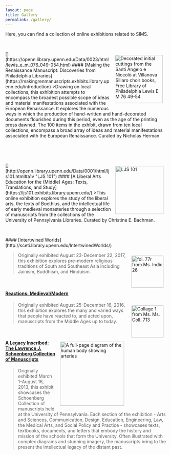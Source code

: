 ```yaml
---
layout: page
title: Gallery
permalink: /gallery/
---
```

Here, you can find a collection of online exhibitions related to SIMS.
<p>&nbsp;</p>
[<img style="padding: 12px" align="right" width="150" src="/sims-instruction/images/LewisEM76-54.jpg" alt="Decorated initial cuttings from the Santi Angelo e Niccolò at Villanova Sillaro choir books, Free Library of Philadelphia Lewis E M 76 49-54">](https://openn.library.upenn.edu/Data/0023/html/lewis_e_m_076_049-054.html)
#### [Making the Renaissance Manuscript: Discoveries from Philadelphia Libraries](https://makingrenmanuscripts.exhibits.library.upenn.edu/introduction)
>Drawing on local collections, this exhibition attempts to encompass the broadest possible scope of ideas and material manifestations associated with the European Renaissance. It explores the numerous ways in which the production of hand-written and hand-decorated documents flourished during this period, even as the age of the printing press dawned. The 100 items in the exhibit, drawn from ten local collections, encompass a broad array of ideas and material manifestations associated with the European Renaissance. Curated by Nicholas Herman.
<p>&nbsp;</p>

<p>&nbsp;</p>
[<img style="padding: 10px" align="right" width="150" src="/sims-instruction/images/LJS101.jpg" alt="LJS 101">](http://openn.library.upenn.edu/Data/0001/html/ljs101.html#a1v "LJS 101")
#### [A Liberal Arts Education for the (Middle) Ages: Texts, Translations, and Study](https://ljs101.exhibits.library.upenn.edu/)
>This online exhibition explores the study of the liberal arts, the texts of Boethius, and the intellectual life of early medieval monasteries through a selection of manuscripts from the collections of the University of Pennsylvania Libraries. Curated by Christine E. Bachman.
<p>&nbsp;</p>
#### [Intertwined Worlds](http://sceti.library.upenn.edu/IntertwinedWorlds/)

[<img style="padding: 10px" align="right" height="100" src="/sims-instruction/images/2811_0076_web.jpg" alt="fol. 77r from Ms. Indic 26">](http://openn.library.upenn.edu/Data/0002/html/mscoll390_item3001.html#a76v77r "Ms. Indic 26")

>Originally exhibited August 23-December 22, 2017, this exhibition explores pre-modern religious traditions of South and Southeast Asia including Jainism, Buddhism, and Hinduism.
<p>&nbsp;</p>

#### [Reactions: Medieval/Modern](http://sceti.library.upenn.edu/reactionsexhibit/)
[<img style="padding: 10px" align="right" height="100" src="/sims-instruction/images/mscoll713.png" alt="Collage 1 from Ms. Ms. Coll. 713">](http://openn.library.upenn.edu/Data/0002/html/mscoll713.html#acollage1 "Ms. Coll. 713")
>Originally exhibited August 25-December 16, 2016, this exhibition explores the many and varied ways that people have reacted to, and acted upon, manuscripts from the Middle Ages up to today.
<p>&nbsp;</p>

[<img style="padding: 10px" align="right" height="200" src="/sims-instruction/images/ljs49zoom.png" alt="A full-page diagram of the human body showing arteries">](http://sceti.library.upenn.edu/legacy/index.html?section=ma&manunum=0 "LJS 49")
#### [A Legacy Inscribed: The Lawrence J. Schoenberg Collection of Manuscripts](http://sceti.library.upenn.edu/legacy/)
>Originally exhibited March 1-August 16, 2013, this exhibit showcases the Schoenberg Collection of manuscripts held at the University of Pennsylvania. Each section of the exhibition - Arts and Sciences, Communication, Design, Education, Engineering, Law, the Medical Arts, and Social Policy and Practice - showcases texts, textbooks, documents, and letters that embody the history and mission of the schools that form the University. Often illustrated with complex diagrams and stunning imagery, the manuscripts bring to the present the intellectual legacy of the distant past.
